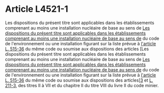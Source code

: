 # Article L4521-1

Les dispositions du présent titre sont applicables dans les établissements comprenant au moins une installation nucléaire de base au sens de [Les dispositions du présent titre sont applicables dans les établissements comprenant au moins une installation nucléaire de base au sens de][1] du code de l'environnement ou une installation figurant sur la liste prévue à [l'article L. 515-36][2] du même code ou soumise aux dispositions des articles [Les dispositions du présent titre sont applicables dans les établissements comprenant au moins une installation nucléaire de base au sens de [Les dispositions du présent titre sont applicables dans les établissements comprenant au moins une installation nucléaire de base au sens de][1] du code de l'environnement ou une installation figurant sur la liste prévue à [l'article L. 515-36][2] du même code ou soumise aux dispositions des articles][3] et [L. 211-3][4], des titres II à VII et du chapitre II du titre VIII du livre II du code minier.

 [1]: /affichCodeArticle.do?cidTexte=LEGITEXT000006074220&idArticle=LEGIARTI000025109676&dateTexte=&categorieLien=cid
 [2]: /affichCodeArticle.do?cidTexte=LEGITEXT000006074220&idArticle=LEGIARTI000027716024&dateTexte=&categorieLien=cid
 [3]: /affichCodeArticle.do?cidTexte=LEGITEXT000023501962&idArticle=LEGIARTI000023505387&dateTexte=&categorieLien=cid
 [4]: /affichCodeArticle.do?cidTexte=LEGITEXT000023501962&idArticle=LEGIARTI000023505389&dateTexte=&categorieLien=cid